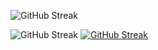 

![GitHub Streak](https://github-readme-stats.vercel.app/api/top-langs?username=makrotos&show_icons=true&locale=en&layout=compact&theme=tokyonight&card_width=840)  

![GitHub Streak](https://github-readme-stats.vercel.app/api?username=makrotos&card_width=400&card_height=300&show_icons=true&theme=tokyonight) [![GitHub Streak](https://streak-stats.demolab.com?user=MaKrotos&card_height=193&theme=tokyonight&exclude_days=Tue&card_width=400)](https://git.io/streak-stats)
<!--
**MaKrotos/MaKrotos** is a ✨ _special_ ✨ repository because its `README.md` (this file) appears on your GitHub profile.

Here are some ideas to get you started:

- 🔭 I’m currently working on ...
- 🌱 I’m currently learning ...
- 👯 I’m looking to collaborate on ...
- 🤔 I’m looking for help with ...
- 💬 Ask me about ...
- 📫 How to reach me: ...
- 😄 Pronouns: ...
- ⚡ Fun fact: ...
-->
